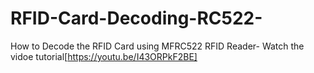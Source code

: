 # RFID-Card-Decoding-RC522-


How to Decode the RFID Card using MFRC522 RFID Reader- Watch the vidoe tutorial[https://youtu.be/I43ORPkF2BE]
